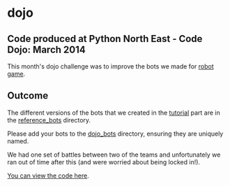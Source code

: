 dojo
====

Code produced at Python North East - Code Dojo: March 2014
------------------------------------------------------------

This month's dojo challenge was to improve the bots we made for
[robot game](http://robotgame.net/).


Outcome
-------

The different versions of the bots that we created in the [tutorial](https://github.com/pythonnortheast/slides/tree/master/2014/mar)
part are in the [reference_bots](https://github.com/pythonnortheast/dojo/tree/master/2014-03-12_robot_game/reference_bots) directory.

Please add your bots to the [dojo_bots](https://github.com/pythonnortheast/dojo/tree/master/2014-03-12_robot_game/dojo_bots) directory, ensuring they are
uniquely named. 

We had one set of battles between two of the teams and unfortunately
we ran out of time after this (and were worried about being locked
in!). 

[You can view the code here][code].

[code]: https://github.com/pythonnortheast/dojo/tree/master/2014-03-12_robot_game
